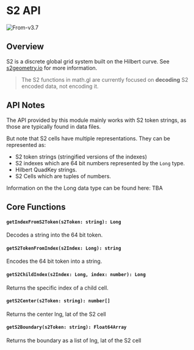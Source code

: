 # S2 API

<p class="badges">
  <img src="https://img.shields.io/badge/From-v3.7-blue.svg?style=flat-square" alt="From-v3.7" />
</p>

## Overview

S2 is a discrete global grid system built on the Hilbert curve.
See [s2geometry.io](https://s2geometry.io/) for more information.

> The S2 functions in math.gl are currently focused on **decoding** S2 encoded data, not encoding it.

## API Notes

The API provided by this module mainly works with S2 token strings, 
as those are typically found in data files.

But note that S2 cells have multiple representations. They can be represented as:
- S2 token strings (stringified versions of the indexes)
- S2 indexes which are 64 bit numbers represented by the `Long` type.
- Hilbert QuadKey strings.
- S2 Cells which are tuples of numbers.

Information on the the Long data type can be found here: TBA

## Core Functions

#### `getIndexFromS2Token(s2Token: string): Long`

Decodes a string into the 64 bit token. 

#### `getS2TokenFromIndex(s2Index: Long): string`

Encodes the 64 bit token into a string.

#### `getS2ChildIndex(s2Index: Long, index: number): Long`

Returns the specific index of a child cell.

#### `getS2Center(s2Token: string): number[]`

Returns the center lng, lat of the S2 cell

#### `getS2Boundary(s2Token: string): Float64Array`

Returns the boundary as a list of lng, lat of the S2 cell
